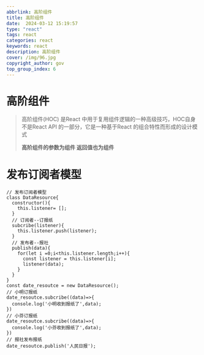 ```yaml
---
abbrlink: 高阶组件
title: 高阶组件
date:  2024-03-12 15:19:57
type: "react"
tags: react
categories: react
keywords: react
description: 高阶组件
cover: /img/96.jpg
copyright_author: gov
top_group_index: 6
---
```

# 高阶组件

> 高阶组件(HOC) 是React 中用于复用组件逻辑的一种高级技巧，HOC自身不是React API 的一部分，它是一种基于React 的组合特性而形成的设计模式
>
> **高阶组件的参数为组件 返回值也为组件**

# 发布订阅者模型

```react
// 发布订阅者模型
class DataResource{
  constructor(){
    this.listener= [];
  }
  // 订阅者--订报纸
  subcribe(listener){
    this.listener.push(listener);
  }
  // 发布者--报社
  publish(data){
    for(let i =0;i<this.listener.length;i++){
      const listener = this.listener[i];
      listener(data);
    }
  }
}
const date_resoutce = new DataResource();
// 小明订报纸
date_resoutce.subcribe((data)=>{
  console.log('小明收到报纸了',data);
})
// 小芬订报纸
date_resoutce.subcribe((data)=>{
  console.log('小芬收到报纸了',data);
})
// 报社发布报纸
date_resoutce.publish('人民日报');
```

